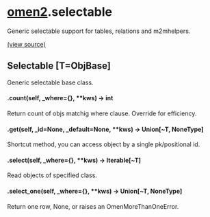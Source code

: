 # [omen2](omen2.md).selectable
Generic selectable support for tables, relations and m2mhelpers.


[(view source)](https://github.com/atakamallc/omen2/blob/master/omen2/selectable.py)
## Selectable [T=ObjBase]
Generic selectable base class.


#### .count(self, _where={}, **kws) -> int
Return count of objs matchig where clause.  Override for efficiency.

#### .get(self, _id=None, _default=None, **kws) -> Union[~T, NoneType]
Shortcut method, you can access object by a single pk/positional id.

#### .select(self, _where={}, **kws) -> Iterable[~T]
Read objects of specified class.

#### .select_one(self, _where={}, **kws) -> Union[~T, NoneType]
Return one row, None, or raises an OmenMoreThanOneError.

